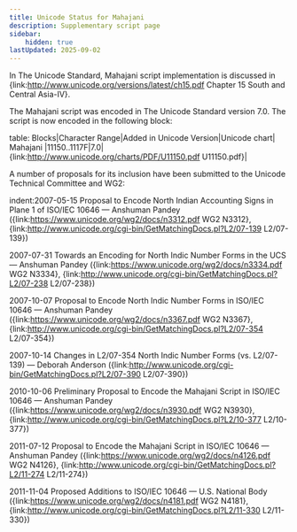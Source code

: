 ```yaml
---
title: Unicode Status for Mahajani
description: Supplementary script page
sidebar:
    hidden: true
lastUpdated: 2025-09-02
---
```


In The Unicode Standard, Mahajani script implementation is discussed in {link:http://www.unicode.org/versions/latest/ch15.pdf Chapter 15 South and Central Asia-IV}.

[comment]: # (end of intro)

[comment]: # (start of blocks)

The Mahajani script was encoded in The Unicode Standard version 7.0. The script is now encoded in the following block:

table:
Blocks|Character Range|Added in Unicode Version|Unicode chart|
Mahajani |11150..1117F|7.0|{link:http://www.unicode.org/charts/PDF/U11150.pdf U11150.pdf}|

[comment]: # (end of blocks)

[comment]: # (start of chars)



[comment]: # (end of chars)

[comment]: # (start of rest)

A number of proposals for its inclusion have been submitted to the Unicode Technical Committee and WG2:

indent:2007-05-15 Proposal to Encode North Indian Accounting Signs in Plane 1 of ISO/IEC 10646 — Anshuman Pandey  ({link:https://www.unicode.org/wg2/docs/n3312.pdf WG2 N3312}, {link:http://www.unicode.org/cgi-bin/GetMatchingDocs.pl?L2/07-139 L2/07-139})

2007-07-31 Towards an Encoding for North Indic Number Forms in the UCS — Anshuman Pandey ({link:https://www.unicode.org/wg2/docs/n3334.pdf WG2 N3334}, {link:http://www.unicode.org/cgi-bin/GetMatchingDocs.pl?L2/07-238 L2/07-238})

2007-10-07 Proposal to Encode North Indic Number Forms in ISO/IEC 10646 — Anshuman Pandey ({link:https://www.unicode.org/wg2/docs/n3367.pdf WG2 N3367}, {link:http://www.unicode.org/cgi-bin/GetMatchingDocs.pl?L2/07-354 L2/07-354})

2007-10-14 Changes in L2/07-354 North Indic Number Forms (vs. L2/07-139) — Deborah Anderson ({link:http://www.unicode.org/cgi-bin/GetMatchingDocs.pl?L2/07-390 L2/07-390})

2010-10-06 Preliminary Proposal to Encode the Mahajani Script in ISO/IEC 10646 — Anshuman Pandey ({link:https://www.unicode.org/wg2/docs/n3930.pdf WG2 N3930}, {link:http://www.unicode.org/cgi-bin/GetMatchingDocs.pl?L2/10-377 L2/10-377})

2011-07-12 Proposal to Encode the Mahajani Script in ISO/IEC 10646 — Anshuman Pandey ({link:https://www.unicode.org/wg2/docs/n4126.pdf WG2 N4126}, {link:http://www.unicode.org/cgi-bin/GetMatchingDocs.pl?L2/11-274 L2/11-274})

2011-11-04 Proposed Additions to ISO/IEC 10646 — U.S. National Body ({link:https://www.unicode.org/wg2/docs/n4181.pdf WG2 N4181}, {link:http://www.unicode.org/cgi-bin/GetMatchingDocs.pl?L2/11-330 L2/11-330})
